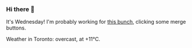 ### Hi there :wave:

It's Wednesday! I'm probably working for [this bunch](https://github.com/kohofinancial), clicking some merge buttons.

Weather in Toronto: overcast, at +11°C.
